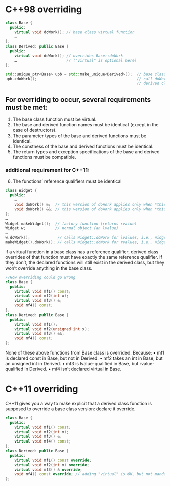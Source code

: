 # C++98 overriding 
```c++
class Base {
  public:
    virtual void doWork(); // base class virtual function
    …
};
class Derived: public Base {
  public:
    virtual void doWork(); // overrides Base::doWork
    …                      // ("virtual" is optional here)
}; 

std::unique_ptr<Base> upb = std::make_unique<Derived>();  // base class pointer to derived class object
upb->doWork();                                            // call doWork through base class ptr
                                                          // derived class function is invoked
```

## For overriding to occur, several requirements must be met:
1. The base class function must be virtual.
2. The base and derived function names must be identical (except in the case of destructors).
3. The parameter types of the base and derived functions must be identical.
4. The constness of the base and derived functions must be identical.
5. The return types and exception specifications of the base and derived functions
must be compatible.
### additional requirement for C++11:
6. The functions’ reference qualifiers must be identical

```c++
class Widget {
  public:
    …
    void doWork() &;  // this version of doWork applies only when *this is an lvalue. !Interesting syntax!
    void doWork() &&; // this version of doWork applies only when *this is an rvalue. !Interesing syntax!
}; 
…
Widget makeWidget();  // factory function (returns rvalue)
Widget w;             // normal object (an lvalue)
…
w.doWork();            // calls Widget::doWork for lvalues, i.e., Widget::doWork &
makeWidget().doWork(); // calls Widget::doWork for rvalues, i.e., Widget::doWork &&
```
if a virtual function in a base class has a reference qualifier, derived class overrides of that function must have exactly 
the same reference qualifier. If they don’t, the declared functions will still exist in the derived class,
but they won’t override anything in the base class.

```c++
//How overriding could go wrong
class Base {
  public:
    virtual void mf1() const;
    virtual void mf2(int x);
    virtual void mf3() &;
    void mf4() const;
};
class Derived: public Base {
  public:
    virtual void mf1();
    virtual void mf2(unsigned int x);
    virtual void mf3() &&;
    void mf4() const;
};
```
None of these above functions from Base class is overrided. Because:
• mf1 is declared const in Base, but not in Derived.
• mf2 takes an int in Base, but an unsigned int in Derived.
• mf3 is lvalue-qualified in Base, but rvalue-qualified in Derived.
• mf4 isn’t declared virtual in Base.

# C++11 overriding
C++11 gives you a way to make explicit that a derived class function is supposed to override a base class version: declare it override. 

```c++
class Base {
  public:
    virtual void mf1() const;
    virtual void mf2(int x);
    virtual void mf3() &;
    virtual void mf4() const;
};
class Derived: public Base {
  public:
    virtual void mf1() const override;
    virtual void mf2(int x) override;
    virtual void mf3() & override;
    void mf4() const override; // adding "virtual" is OK, but not mandatory
};
```

